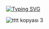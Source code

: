 [![Typing SVG](https://readme-typing-svg.demolab.com?font=Odibee+Sans&size=35&duration=3000&pause=100&color=5A5A5A&repeat=false&width=435&lines=Hey+you+!;I'm+Berat+Ridvan..;an+iOS+and+React-Native+Developer;Let's+eat%2C+sleep+and+more+coding..;..and+more+smile.+%E3%83%83;We+can+do+that+mate+!+%F0%9F%A4%9C%F0%9F%8F%BB%F0%9F%A4%9B%F0%9F%8F%BB;Right%3F+)](https://git.io/typing-svg)

![tttt kopyası 3](https://github.com/beratridvanasilturk/beratridvanasilturk/assets/99040236/9e8165e7-5fd7-4480-be14-3ca26511b079)





<!--  ### My Stats:
[![Top Langs](https://github-readme-stats.vercel.app/api/top-langs/?username=beratridvanasilturk&layout=compact&theme=vision-friendly-dark)](https://github.com/anuraghazra/github-readme-stats)
 ___ [![GitHub Streak](https://github-readme-streak-stats.herokuapp.com?user=beratridvanasilturk&theme=dark&date_format=j%2Fn%5B%2FY%5D&mode=weekly&fire=FF0000&background=000000&currStreakNum=FFF300&stroke=FF0000C0&ring=00FFEB&sideNums=FF5959)](https://git.io/streak-stats)
 -->
